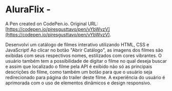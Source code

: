 # AluraFlix - 

A Pen created on CodePen.io. Original URL: [https://codepen.io/piresgusttavo/pen/vYbWvzV](https://codepen.io/piresgusttavo/pen/vYbWvzV).

Desenvolvi um catálogo de filmes interativo utilizando HTML, CSS e JavaScript! Ao clicar no botão "Abrir Catálogo", as imagens dos filmes são exibidas com seus respectivos nomes, estilizados com cores vibrantes. O usuário também tem a possibilidade de digitar o filme no qual deseja buscar e assim que localizado o filme pela API é exibido não só as principais descrições do filme, como também um botão para que o usuário seja redirecionado para página do trailer deste filme. A experiência do usuário é aprimorada com o uso de elementos dinâmicos e design responsivo. 
